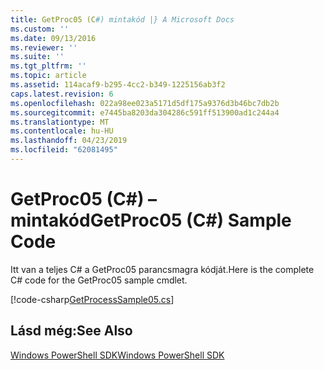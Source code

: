 ```yaml
---
title: GetProc05 (C#) mintakód |} A Microsoft Docs
ms.custom: ''
ms.date: 09/13/2016
ms.reviewer: ''
ms.suite: ''
ms.tgt_pltfrm: ''
ms.topic: article
ms.assetid: 114acaf9-b295-4cc2-b349-1225156ab3f2
caps.latest.revision: 6
ms.openlocfilehash: 022a98ee023a5171d5df175a9376d3b46bc7db2b
ms.sourcegitcommit: e7445ba8203da304286c591ff513900ad1c244a4
ms.translationtype: MT
ms.contentlocale: hu-HU
ms.lasthandoff: 04/23/2019
ms.locfileid: "62081495"
---
```

# <a name="getproc05-c-sample-code"></a><span data-ttu-id="90993-102">GetProc05 (C#) – mintakód</span><span class="sxs-lookup"><span data-stu-id="90993-102">GetProc05 (C#) Sample Code</span></span>

<span data-ttu-id="90993-103">Itt van a teljes C# a GetProc05 parancsmagra kódját.</span><span class="sxs-lookup"><span data-stu-id="90993-103">Here is the complete C# code for the GetProc05 sample cmdlet.</span></span>

[!code-csharp[GetProcessSample05.cs](../../powershell-sdk-samples/SDK-2.0/csharp/GetProcessSample05/GetProcessSample05.cs#L11-L411 "GetProcessSample05.cs")]

## <a name="see-also"></a><span data-ttu-id="90993-104">Lásd még:</span><span class="sxs-lookup"><span data-stu-id="90993-104">See Also</span></span>

[<span data-ttu-id="90993-105">Windows PowerShell SDK</span><span class="sxs-lookup"><span data-stu-id="90993-105">Windows PowerShell SDK</span></span>](../windows-powershell-reference.md)